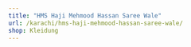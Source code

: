 ```yaml
---
title: "HMS Haji Mehmood Hassan Saree Wale"
url: /karachi/hms-haji-mehmood-hassan-saree-wale/
shop: Kleidung
---
```

